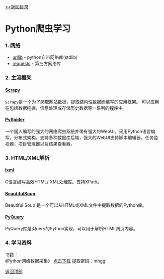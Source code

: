 <a href="../README.md" name="top"><<返回目录</a>

# Python爬虫学习

### 1. 网络

* [urllib](https://docs.python.org/3.4/library/urllib.html?highlight=urllib#module-urllib) - python自带网络库(stdlib)
* [requests](http://docs.python-requests.org/en/master/) - 第三方网络库

### 2. 主流框架

#### [Scrapy](https://scrapy.org/)
`Scrapy`是一个为了爬取网站数据，提取结构性数据而编写的应用框架。 可以应用在包括数据挖掘，信息处理或存储历史数据等一系列的程序中。

#### [PySpider](https://github.com/binux/pyspider)
一个国人编写的强大的网络爬虫系统并带有强大的WebUI。采用Python语言编写，分布式架构，支持多种数据库后端，强大的WebUI支持脚本编辑器，任务监视器，项目管理器以及结果查看器。

### 3. HTML/XML解析

#### [lxml](http://lxml.de/)
C语言编写高效HTML/ XML处理库。支持XPath。

#### [BeautifulSoup](https://www.crummy.com/software/BeautifulSoup/bs4/doc/)
Beautiful Soup 是一个可以从HTML或XML文件中提取数据的Python库。

#### [PyQuery](http://packages.python.org/pyquery/)

PyQuery库是jQuery的Python实现，可以用于解析HTML网页内容。

### 4. 学习资料

书籍：   
《Python网络数据采集》    [点击下载](https://pan.baidu.com/s/1boUkemz)	  提取密码：mhgg



[返回顶部](#top)